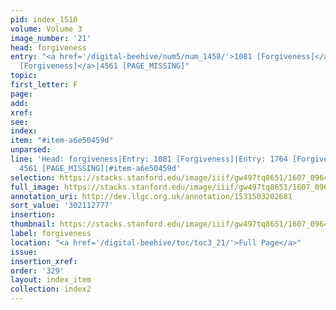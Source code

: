 ```yaml
---
pid: index_1510
volume: Volume 3
image_number: '21'
head: forgiveness
entry: "<a href='/digital-beehive/num5/num_1458/'>1081 [Forgiveness]</a>|<a href='/digital-beehive/num8/num_2695/'>1764
  [Forgiveness]</a>|4561 [PAGE_MISSING]"
topic:
first_letter: F
page:
add:
xref:
see:
index:
item: "#item-a6e50459d"
unparsed:
line: 'Head: forgiveness|Entry: 1081 [Forgiveness]|Entry: 1764 [Forgiveness]|Entry:
  4561 [PAGE_MISSING]|#item-a6e50459d'
selection: https://stacks.stanford.edu/image/iiif/gw497tq8651/1607_0964/160,2777,664,154/full/0/default.jpg
full_image: https://stacks.stanford.edu/image/iiif/gw497tq8651/1607_0964/full/full/0/default.jpg
annotation_uri: http://dev.llgc.org.uk/annotation/1531503202681
sort_value: '302112777'
insertion:
thumbnail: https://stacks.stanford.edu/image/iiif/gw497tq8651/1607_0964/160,2777,664,154/150,/0/default.jpg
label: forgiveness
location: "<a href='/digital-beehive/toc/toc3_21/'>Full Page</a>"
issue:
insertion_xref:
order: '329'
layout: index_item
collection: index2
---
```

